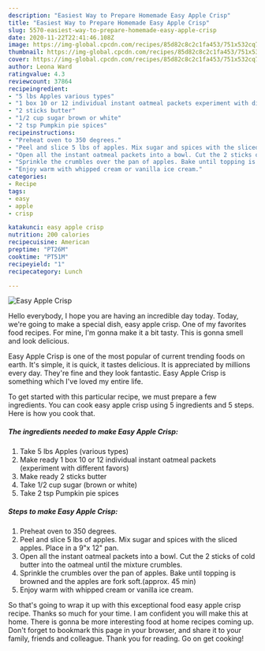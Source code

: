```yaml
---
description: "Easiest Way to Prepare Homemade Easy Apple Crisp"
title: "Easiest Way to Prepare Homemade Easy Apple Crisp"
slug: 5570-easiest-way-to-prepare-homemade-easy-apple-crisp
date: 2020-11-22T22:41:46.108Z
image: https://img-global.cpcdn.com/recipes/85d82c8c2c1fa453/751x532cq70/easy-apple-crisp-recipe-main-photo.jpg
thumbnail: https://img-global.cpcdn.com/recipes/85d82c8c2c1fa453/751x532cq70/easy-apple-crisp-recipe-main-photo.jpg
cover: https://img-global.cpcdn.com/recipes/85d82c8c2c1fa453/751x532cq70/easy-apple-crisp-recipe-main-photo.jpg
author: Leona Ward
ratingvalue: 4.3
reviewcount: 37864
recipeingredient:
- "5 lbs Apples various types"
- "1 box 10 or 12 individual instant oatmeal packets experiment with different favors"
- "2 sticks butter"
- "1/2 cup sugar brown or white"
- "2 tsp Pumpkin pie spices"
recipeinstructions:
- "Preheat oven to 350 degrees."
- "Peel and slice 5 lbs of apples. Mix sugar and spices with the sliced apples. Place in a 9&#34;x 12&#34; pan."
- "Open all the instant oatmeal packets into a bowl. Cut the 2 sticks of cold butter into the oatmeal until the mixture crumbles."
- "Sprinkle the crumbles over the pan of apples. Bake until topping is browned and the apples are fork soft.(approx. 45 min)"
- "Enjoy warm with whipped cream or vanilla ice cream."
categories:
- Recipe
tags:
- easy
- apple
- crisp

katakunci: easy apple crisp 
nutrition: 200 calories
recipecuisine: American
preptime: "PT26M"
cooktime: "PT51M"
recipeyield: "1"
recipecategory: Lunch

---
```



![Easy Apple Crisp](https://img-global.cpcdn.com/recipes/85d82c8c2c1fa453/751x532cq70/easy-apple-crisp-recipe-main-photo.jpg)

Hello everybody, I hope you are having an incredible day today. Today, we're going to make a special dish, easy apple crisp. One of my favorites food recipes. For mine, I'm gonna make it a bit tasty. This is gonna smell and look delicious.



Easy Apple Crisp is one of the most popular of current trending foods on earth. It's simple, it is quick, it tastes delicious. It is appreciated by millions every day. They're fine and they look fantastic. Easy Apple Crisp is something which I've loved my entire life.


To get started with this particular recipe, we must prepare a few ingredients. You can cook easy apple crisp using 5 ingredients and 5 steps. Here is how you cook that.

<!--inarticleads1-->

##### The ingredients needed to make Easy Apple Crisp:

1. Take 5 lbs Apples (various types)
1. Make ready 1 box 10 or 12 individual instant oatmeal packets (experiment with different favors)
1. Make ready 2 sticks butter
1. Take 1/2 cup sugar (brown or white)
1. Take 2 tsp Pumpkin pie spices




<!--inarticleads2-->

##### Steps to make Easy Apple Crisp:

1. Preheat oven to 350 degrees.
1. Peel and slice 5 lbs of apples. Mix sugar and spices with the sliced apples. Place in a 9&#34;x 12&#34; pan.
1. Open all the instant oatmeal packets into a bowl. Cut the 2 sticks of cold butter into the oatmeal until the mixture crumbles.
1. Sprinkle the crumbles over the pan of apples. Bake until topping is browned and the apples are fork soft.(approx. 45 min)
1. Enjoy warm with whipped cream or vanilla ice cream.




So that's going to wrap it up with this exceptional food easy apple crisp recipe. Thanks so much for your time. I am confident you will make this at home. There is gonna be more interesting food at home recipes coming up. Don't forget to bookmark this page in your browser, and share it to your family, friends and colleague. Thank you for reading. Go on get cooking!
